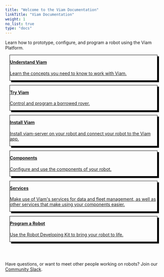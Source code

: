 ```yaml
---
title: "Welcome to the Viam Documentation"
linkTitle: "Viam Documentation"
weight: 1
no_list: true
type: "docs"
---
```


<div>
<p>Learn how to prototype, configure, and program a robot using the Viam Platform.</p>
</div>

<div class="container text-center">
  <div class="row">
    <div class="col" style="border: 1px solid #000; box-shadow: 5px 5px 0 0 #000; margin: 1em">
        <a href="viam">
            <h4 style="text-align: left; margin-left: 0px; margin-top: 1em;">Understand Viam</h4>
            <p style="text-align: left;">Learn the concepts you need to know to work with Viam.</p>
        </a>
    </div>
    <div class="col" style="border: 1px solid #000; box-shadow: 5px 5px 0 0 #000; margin: 1em">
        <a href="try-viam/">
            <h4 style="text-align: left; margin-left: 0px; margin-top: 1em;">Try Viam</h4>
            <p style="text-align: left;">Control and program a borrowed rover.</p>
        <a>
    </div>
    <div class="col" style="border: 1px solid #000; box-shadow: 5px 5px 0 0 #000; margin: 1em">
        <a href="installation">
            <h4 style="text-align: left; margin-left: 0px; margin-top: 1em;">Install Viam</h4>
            <p style="text-align: left;">Install viam-server on your robot and connect your robot to the Viam app.</p>
        </a>
    </div>
  </div>
  <div class="row">
    <div class="col" style="border: 1px solid #000; box-shadow: 5px 5px 0 0 #000; margin: 1em">
        <a href="components">
            <h4 style="text-align: left; margin-left: 0px; margin-top: 1em;">Components</h4>
            <p style="text-align: left;">Configure and use the components of your robot.</p>
        </a>
    </div>
    <div class="col" style="border: 1px solid #000; box-shadow: 5px 5px 0 0 #000; margin: 1em">
        <a href="services">
            <h4 style="text-align: left; margin-left: 0px;margin-top: 1em;">Services</h4>
            <p style="text-align: left;">Make use of Viam's services for data and fleet management, as well as other services that make using your components easier.</p>
        </a>
    </div>
    <div class="col" style="border: 1px solid #000; box-shadow: 5px 5px 0 0 #000; margin: 1em">
        <a href="program">
             <h4 style="text-align: left; margin-left: 0px; margin-top: 1em;">Program a Robot</h4>
            <p style="text-align: left;">Use the Robot Developing Kit to bring your robot to life.</p>
        </a>
    </div>
  </div>
</div>

<br>
<br>
<div>
<p>Have questions, or want to meet other people working on robots? Join our <a href="https://join.slack.com/t/viamrobotics/shared_invite/zt-1f5xf1qk5-TECJc1MIY1MW0d6ZCg~Wnw">Community Slack</a>.</p>
</div>
